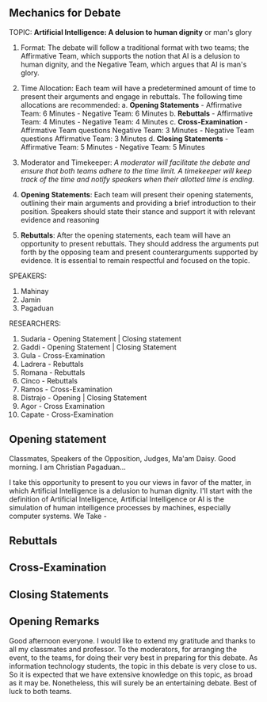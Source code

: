## Mechanics for Debate
TOPIC: **Artificial Intelligence: A delusion to human dignity** or man's glory
1. Format: The debate will follow a traditional format with two teams; the Affirmative Team, which supports the notion that AI is a delusion to human dignity, and the Negative Team, which argues that AI is man's glory.

2. Time Allocation: Each team will have a predetermined amount of time to present their arguments and engage in rebuttals. The following time allocations are recommended:
	a. **Opening Statements**
			- Affirmative Team: 6 Minutes
			- Negative Team: 6 Minutes
	b. **Rebuttals**
			- Affirmative Team: 4 Minutes
			- Negative Team: 4 Minutes
	c. **Cross-Examination**
			- Affirmative Team questions Negative Team: 3 Minutes
			- Negative Team questions Affirmative Team: 3 Minutes
	d. **Closing Statements**
			- Affirmative Team: 5 Minutes
			- Negative Team: 5 Minutes
	
1. Moderator and Timekeeper: *A moderator will facilitate the debate and ensure that both teams adhere to the time limit. A timekeeper will keep track of the time and notify speakers when their allotted time is ending.*
2. **Opening Statements**: Each team will present their opening statements, outlining their main arguments and providing a brief introduction to their position. Speakers should state their stance and support it with relevant evidence and reasoning
3. **Rebuttals**: After the opening statements, each team will have an opportunity to present rebuttals. They should address the arguments put forth by the opposing team and present counterarguments supported by evidence. It is essential to remain respectful and focused on the topic.


SPEAKERS:
1. Mahinay
2. Jamin
3. Pagaduan  

RESEARCHERS:
1. Sudaria - Opening Statement | Closing statement
2. Gaddi - Opening Statement | Closing Statement
3. Gula - Cross-Examination
4. Ladrera - Rebuttals
5. Romana - Rebuttals
7. Cinco - Rebuttals
8. Ramos - Cross-Examination
9. Distrajo -  Opening | Closing Statement
10. Agor - Cross Examination
11. Capate - Cross-Examination


## Opening statement
Classmates, Speakers of the Opposition, Judges, Ma'am Daisy. Good morning. I am Christian Pagaduan...

I take this opportunity to present to you our views in favor of the matter, in which Artificial Intelligence is a delusion to human dignity.  I'll start with the definition of Artificial Intelligence, Artificial Intelligence or AI is the simulation of  human intelligence processes by machines, especially computer systems.  We Take -
## Rebuttals
## Cross-Examination
## Closing Statements

## Opening Remarks
Good afternoon everyone. I would like to extend my gratitude and thanks to all my classmates and professor. To the moderators, for arranging the event, to the teams, for doing their very best in preparing for this debate.  As information technology students, the topic in this debate is very close to us. So it is expected that we have extensive knowledge on this topic, as broad as it may be. Nonetheless, this will surely be an entertaining debate. Best of luck to both teams.        
 


